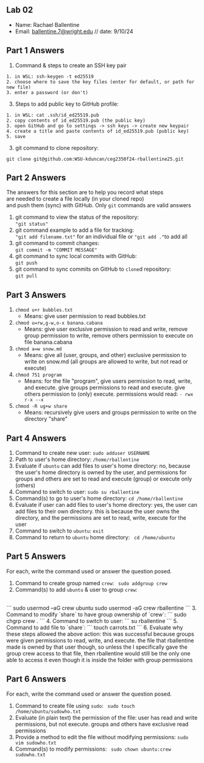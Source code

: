 ## Lab 02
- Name: Rachael Ballentine
- Email: ballentine.7@wright.edu
// date: 9/10/24

## Part 1 Answers

1. Command & steps to create an SSH key pair
```
1. in WSL: ssh-keygen -t ed25519
2. choose where to save the key files (enter for default, or path for new file)
3. enter a password (or don't)
```

3. Steps to add public key to GitHub profile:
```
1. in WSL: cat .ssh/id_ed25519.pub
2. copy contents of id_ed25519.pub (the public key)
3. open GitHub and go to settings -> ssh keys -> create new keypair
4. create a title and paste contents of id_ed25519.pub (public key)
5. save
```

3. git command to clone repository: 
```
git clone git@github.com:WSU-kduncan/ceg2350f24-rballentine25.git
```

## Part 2 Answers

The answers for this section are to help you record what steps  
are needed to create a file locally (in your cloned repo)  
and push them (sync) with GitHub.  Only `git` commands are 
valid answers

1. git command to view the status of the repository:
   <br> ``` "git status" ```
3. git command example to add a file for tracking:
   <br> ``` "git add filename.txt" ``` for an individual file or ``` "git add ." ```to add all 
5. git command to commit changes:
   <br> ``` git commit -m "COMMIT MESSAGE" ```
7. git command to sync local commits with GitHub:
   <br> ``` git push ```
9. git command to sync commits on GitHub to `clone`d repository:
   <br> ``` git pull ```

## Part 3 Answers

1. `chmod u+r bubbles.txt`
    - Means: give user permission to read bubbles.txt
2. `chmod u=rw,g-w,o-x banana.cabana`
    - Means: give user exclusive permission to read and write, remove group permission to write, remove others permission to execute on file banana.cabana 
3. `chmod a=w snow.md`
    - Means: give all (user, groups, and other) exclusive permission to write on snow.md (all groups are allowed to write, but not read or execute)
4. `chmod 751 program`
    - Means: for the file "program", give users permission to read, write, and execute. give groups permissions to read and execute. give others permission to (only) execute. permissions would read:
    ```- rwx r-x --x ```
5. `chmod -R ug+w share`
    - Means: recursively give users and groups permission to write on the directory "share"

## Part 4 Answers

1. Command to create new user: ``` sudo adduser USERNAME ``` 
2. Path to user's home directory: ``` /home/rballentine ```
3. Evaluate if `ubuntu` can add files to user's home directory: no, because the user's home directory is owned by the user, and permissions for groups and others are set to read and execute (group) or execute only (others)
4. Command to switch to user: ``` sudo su rballentine ```
5. Command(s) to go to user's home directory: ``` cd /home/rballentine ```
6. Evaluate if user can add files to user's home directory: yes, the user can add files to their own directory. this is because the user owns the directory, and the permissions are set to read, write, execute for the user
7. Command to switch to `ubuntu`: ```exit```
8. Command to return to `ubuntu` home directory: ``` cd /home/ubuntu```

## Part 5 Answers

For each, write the command used or answer the question posed.

1. Command to create group named `crew`: ``` sudo addgroup crew```
2. Command(s) to add `ubuntu` & user to group `crew`: 
<br>
```
sudo usermod –aG crew ubuntu
sudo usermod -aG crew rballentine
```
3. Command to modify `share` to have group ownership of `crew`: ``` sudo chgrp crew . ```
4. Command to switch to user: ``` su rballentine ```
5. Command to add file to `share`: ``` touch carrots.txt ```
6. Evaluate why these steps allowed the above action: this was successful because groups were given permissions to read, write, and execute. the file that rballentine made is owned by that user though, so unless the I specifically gave the group crew access to that file, then rballentine would still be the only one able to access it even though it is inside the folder with group permissions

## Part 6 Answers

For each, write the command used or answer the question posed.

1. Command to create file using `sudo`: ``` sudo touch /home/ubuntu/sudowho.txt```
2. Evaluate (in plain text) the permission of the file: user has read and write permissions, but not execute. groups and others have exclusive read permissions
3. Provide a method to edit the file without modifying permissions: ``` sudo vim sudowho.txt ```
4. Command(s) to modify permissions: ``` sudo chown ubuntu:crew sudowho.txt```
